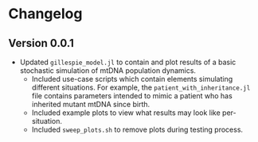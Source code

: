 # Changelog

## Version 0.0.1

- Updated `gillespie_model.jl` to contain and plot results of a basic stochastic
  simulation of mtDNA population dynamics.
  - Included use-case scripts which contain elements simulating different
    situations. For example, the `patient_with_inheritance.jl` file contains
    parameters intended to mimic a patient who has inherited mutant mtDNA since
    birth.
  - Included example plots to view what results may look like per-situation.
  - Included `sweep_plots.sh` to remove plots during testing process.
